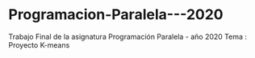 # Programacion-Paralela---2020
Trabajo Final de la asignatura Programación Paralela - año 2020
Tema : Proyecto K-means
